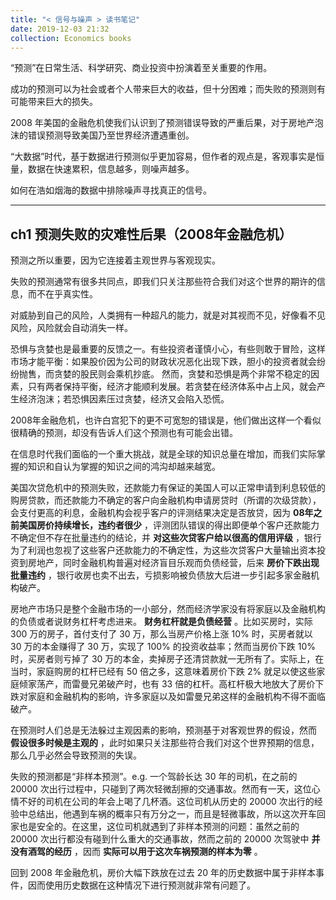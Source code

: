 ```yaml
---
title: "< 信号与噪声 > 读书笔记"
date: 2019-12-03 21:32
collection: Economics books
---
```


“预测”在日常生活、科学研究、商业投资中扮演着至关重要的作用。

成功的预测可以为社会或者个人带来巨大的收益，但十分困难；而失败的预测则有可能带来巨大的损失。

2008 年美国的金融危机使我们认识到了预测错误导致的严重后果，对于房地产泡沫的错误预测导致美国乃至世界经济遭遇重创。

“大数据”时代，基于数据进行预测似乎更加容易，但作者的观点是，客观事实是恒量，数据在快速累积，信息越多，则噪声越多。

如何在浩如烟海的数据中排除噪声寻找真正的信号。

---

## ch1 预测失败的灾难性后果（2008年金融危机）

预测之所以重要，因为它连接着主观世界与客观现实。

失败的预测通常有很多共同点，即我们只关注那些符合我们对这个世界的期许的信息，而不在乎真实性。

对威胁到自己的风险，人类拥有一种超凡的能力，就是对其视而不见，好像看不见风险，风险就会自动消失一样。

恐惧与贪婪也是最重要的反馈之一。有些投资者谨慎小心，有些则敢于冒险，这样市场才能平衡：如果股价因为公司的财政状况恶化出现下跌，胆小的投资者就会纷纷抛售，而贪婪的股民则会乘机抄底。 然而，贪婪和恐惧是两个非常不稳定的因素，只有两者保持平衡，经济才能顺利发展。若贪婪在经济体系中占上风，就会产生经济泡沫；若恐惧因素压过贪婪，经济又会陷入恐慌。 

2008年金融危机，也许白宫犯下的更不可宽恕的错误是，他们做出这样一个看似很精确的预测，却没有告诉人们这个预测也有可能会出错。

在信息时代我们面临的一个重大挑战，就是全球的知识总量在增加，而我们实际掌握的知识和自认为掌握的知识之间的鸿沟却越来越宽。

美国次贷危机中的预测失败，还款能力有保证的美国人可以正常申请到利息较低的购房贷款，而还款能力不确定的客户向金融机构申请房贷时（所谓的次级贷款），会支付更高的利息，金融机构会视乎客户的评测结果决定是否放贷，因为 **08年之前美国房价持续增长，违约者很少** ，评测团队错误的得出即便单个客户还款能力不确定但不存在批量违约的结论，并 **对这些次贷客户给以很高的信用评级** ，银行为了利润也忽视了这些客户还款能力的不确定性，为这些次贷客户大量输出资本投资到房地产，同时金融机构普遍对经济盲目乐观而负债经营，后来 **房价下跌出现批量违约** ，银行收房也卖不出去，亏损影响被负债放大后进一步引起多家金融机构破产。

房地产市场只是整个金融市场的一小部分，然而经济学家没有将家庭以及金融机构的负债或者说财务杠杆考虑进来。 **财务杠杆就是负债经营** 。比如买房时，实际 300 万的房子，首付支付了 30 万，那么当房产价格上涨 10% 时，买房者就以 30 万的本金赚得了 30 万，实现了 100% 的投资收益率；然而当房价下跌 10% 时，买房者则亏掉了 30 万的本金，卖掉房子还清贷款就一无所有了。实际上，在当时，家庭购房的杠杆已经有 50 倍之多，这意味着房价下跌 2% 就足以使这些家庭倾家荡产，而雷曼兄弟破产时，也有 33 倍的杠杆。高杠杆极大地放大了房价下跌对家庭和金融机构的影响，许多家庭以及如雷曼兄弟这样的金融机构不得不面临破产。

在预测时人们总是无法躲过主观因素的影响，预测基于对客观世界的假设，然而 **假设很多时候是主观的** ，此时如果只关注那些符合我们对这个世界预期的信息，那么几乎必然会导致预测的失误。

失败的预测都是“非样本预测”。e.g. 一个驾龄长达 30 年的司机，在之前的 20000 次出行过程中，只碰到了两次轻微刮擦的交通事故。然而有一天，这位心情不好的司机在公司的年会上喝了几杯酒。这位司机从历史的 20000 次出行的经验中总结出，他遇到车祸的概率只有万分之一，而且是轻微事故，所以这次开车回家也是安全的。在这里，这位司机就遇到了非样本预测的问题：虽然之前的 20000 次出行都没有碰到什么重大的交通事故，然而之前的 20000 次驾驶中 **并没有酒驾的经历** ，因而 **实际可以用于这次车祸预测的样本为零** 。

回到 2008 年金融危机，房价大幅下跌放在过去 20 年的历史数据中属于非样本事件，因而使用历史数据在这种情况下进行预测就非常有问题了。


